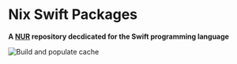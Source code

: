 # Nix Swift Packages

**A [NUR](https://github.com/nix-community/NUR) repository decdicated for the Swift programming language**

![Build and populate cache](https://github.com/dduan/nur-packages/workflows/Build%20and%20populate%20cache/badge.svg)

